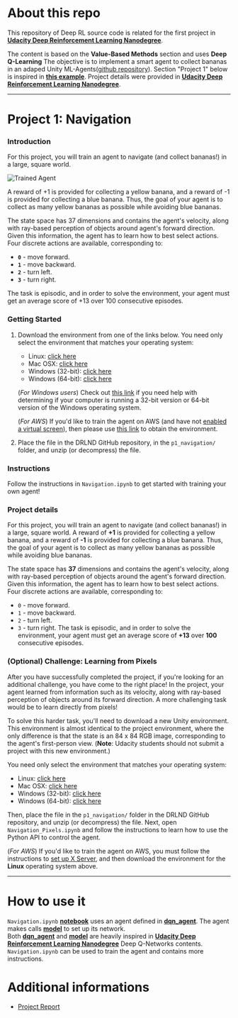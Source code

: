 [//]: # (Image References)

[image1]: https://user-images.githubusercontent.com/10624937/42135619-d90f2f28-7d12-11e8-8823-82b970a54d7e.gif "Trained Agent"

# About this repo
This repository of Deep RL source code is related for the first project in **[Udacity Deep Reinforcement Learning Nanodegree](https://www.udacity.com/course/deep-reinforcement-learning-nanodegree--nd893)**.

The content is based on the **Value-Based Methods** section and uses **Deep Q-Learning** 
The objective is to implement a smart agent to collect bananas in an adaped Unity ML-Agents([github repository](https://github.com/Unity-Technologies/ml-agents)). Section "Project 1" below is inspired in **[this example](https://github.com/udacity/deep-reinforcement-learning/blob/master/p1_navigation/README.md)**. Project details were provided in **[Udacity Deep Reinforcement Learning Nanodegree](https://www.udacity.com/course/deep-reinforcement-learning-nanodegree--nd893)**.

***

# Project 1: Navigation

### Introduction

For this project, you will train an agent to navigate (and collect bananas!) in a large, square world.  

![Trained Agent][image1]

A reward of +1 is provided for collecting a yellow banana, and a reward of -1 is provided for collecting a blue banana.  Thus, the goal of your agent is to collect as many yellow bananas as possible while avoiding blue bananas.  

The state space has 37 dimensions and contains the agent's velocity, along with ray-based perception of objects around agent's forward direction.  Given this information, the agent has to learn how to best select actions.  Four discrete actions are available, corresponding to:
- **`0`** - move forward.
- **`1`** - move backward.
- **`2`** - turn left.
- **`3`** - turn right.  
  
The task is episodic, and in order to solve the environment, your agent must get an average score of +13 over 100 consecutive episodes.

### Getting Started

1. Download the environment from one of the links below.  You need only select the environment that matches your operating system:
    - Linux: [click here](https://s3-us-west-1.amazonaws.com/udacity-drlnd/P1/Banana/Banana_Linux.zip)
    - Mac OSX: [click here](https://s3-us-west-1.amazonaws.com/udacity-drlnd/P1/Banana/Banana.app.zip)
    - Windows (32-bit): [click here](https://s3-us-west-1.amazonaws.com/udacity-drlnd/P1/Banana/Banana_Windows_x86.zip)
    - Windows (64-bit): [click here](https://s3-us-west-1.amazonaws.com/udacity-drlnd/P1/Banana/Banana_Windows_x86_64.zip)
    
    (_For Windows users_) Check out [this link](https://support.microsoft.com/en-us/help/827218/how-to-determine-whether-a-computer-is-running-a-32-bit-version-or-64) if you need help with determining if your computer is running a 32-bit version or 64-bit version of the Windows operating system.

    (_For AWS_) If you'd like to train the agent on AWS (and have not [enabled a virtual screen](https://github.com/Unity-Technologies/ml-agents/blob/master/docs/Training-on-Amazon-Web-Service.md)), then please use [this link](https://s3-us-west-1.amazonaws.com/udacity-drlnd/P1/Banana/Banana_Linux_NoVis.zip) to obtain the environment.

2. Place the file in the DRLND GitHub repository, in the `p1_navigation/` folder, and unzip (or decompress) the file. 

### Instructions

Follow the instructions in `Navigation.ipynb` to get started with training your own agent!  

### Project details
For this project, you will train an agent to navigate (and collect bananas!) in a large, square world.
A reward of **+1** is provided for collecting a yellow banana, and a reward of **-1** is provided for collecting a blue banana. Thus, the goal of your agent is to collect as many yellow bananas as possible while avoiding blue bananas.

The state space has **37** dimensions and contains the agent's velocity, along with ray-based perception of objects around the agent's forward direction. Given this information, the agent has to learn how to best select actions. Four discrete actions are available, corresponding to:
* `0` - move forward.
* `1` - move backward.
* `2` - turn left.
* `3` - turn right.
The task is episodic, and in order to solve the environment, your agent must get an average score of **+13** over **100** consecutive episodes.

### (Optional) Challenge: Learning from Pixels

After you have successfully completed the project, if you're looking for an additional challenge, you have come to the right place!  In the project, your agent learned from information such as its velocity, along with ray-based perception of objects around its forward direction.  A more challenging task would be to learn directly from pixels!

To solve this harder task, you'll need to download a new Unity environment.  This environment is almost identical to the project environment, where the only difference is that the state is an 84 x 84 RGB image, corresponding to the agent's first-person view.  (**Note**: Udacity students should not submit a project with this new environment.)

You need only select the environment that matches your operating system:
- Linux: [click here](https://s3-us-west-1.amazonaws.com/udacity-drlnd/P1/Banana/VisualBanana_Linux.zip)
- Mac OSX: [click here](https://s3-us-west-1.amazonaws.com/udacity-drlnd/P1/Banana/VisualBanana.app.zip)
- Windows (32-bit): [click here](https://s3-us-west-1.amazonaws.com/udacity-drlnd/P1/Banana/VisualBanana_Windows_x86.zip)
- Windows (64-bit): [click here](https://s3-us-west-1.amazonaws.com/udacity-drlnd/P1/Banana/VisualBanana_Windows_x86_64.zip)

Then, place the file in the `p1_navigation/` folder in the DRLND GitHub repository, and unzip (or decompress) the file.  Next, open `Navigation_Pixels.ipynb` and follow the instructions to learn how to use the Python API to control the agent.

(_For AWS_) If you'd like to train the agent on AWS, you must follow the instructions to [set up X Server](https://github.com/Unity-Technologies/ml-agents/blob/master/docs/Training-on-Amazon-Web-Service.md), and then download the environment for the **Linux** operating system above.

***

# How to use it
`Navigation.ipynb` **[notebook](./Navigation.ipynb)** uses an agent defined in **[dqn_agent](./dqn_agent.py)**. The agent makes calls **[model](./model.py)** to set up its network.  
Both **[dqn_agent](./dqn_agent.py)** and **[model](./model.py)** are heavily inspired in **[Udacity Deep Reinforcement Learning Nanodegree](https://www.udacity.com/course/deep-reinforcement-learning-nanodegree--nd893)** Deep Q-Networks contents.
`Navigation.ipynb` can be used to train the agent and contains more instructions.

# Additional informations
- [Project Report](./Report.md)
